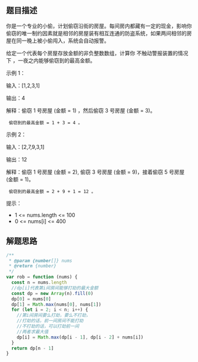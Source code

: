 <!-- # 打家劫舍 -->

## 题目描述

你是一个专业的小偷，计划偷窃沿街的房屋。每间房内都藏有一定的现金，影响你偷窃的唯一制约因素就是相邻的房屋装有相互连通的防盗系统，如果两间相邻的房屋在同一晚上被小偷闯入，系统会自动报警。

给定一个代表每个房屋存放金额的非负整数数组，计算你 不触动警报装置的情况下 ，一夜之内能够偷窃到的最高金额。

示例 1：

输入：[1,2,3,1]

输出：4

解释：偷窃 1 号房屋 (金额 = 1) ，然后偷窃 3 号房屋 (金额 = 3)。

     偷窃到的最高金额 = 1 + 3 = 4 。

示例 2：

输入：[2,7,9,3,1]

输出：12

解释：偷窃 1 号房屋 (金额 = 2), 偷窃 3 号房屋 (金额 = 9)，接着偷窃 5 号房屋 (金额 = 1)。

     偷窃到的最高金额 = 2 + 9 + 1 = 12 。

提示：

- 1 <= nums.length <= 100
- 0 <= nums[i] <= 400

## 解题思路

```js
/**
 * @param {number[]} nums
 * @return {number}
 */
var rob = function (nums) {
  const n = nums.length
  //dp[i]代表第i间房间能够打劫的最大金额
  const dp = new Array(n).fill(0)
  dp[0] = nums[0]
  dp[1] = Math.max(nums[0], nums[1])
  for (let i = 2; i < n; i++) {
    //第i间房间要么打劫，要么不打劫，
    //打劫的话，前一间房间不能打劫
    //不打劫的话，可以打劫前一间
    //两者求最大值
    dp[i] = Math.max(dp[i - 1], dp[i - 2] + nums[i])
  }
  return dp[n - 1]
}
```
